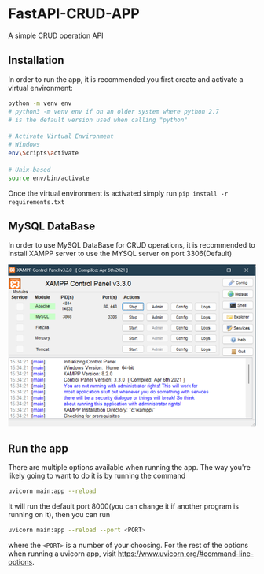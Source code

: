 # FastAPI-CRUD-APP
A simple CRUD operation API

## Installation
In order to run the app, it is recommended you first create and activate a virtual environment:
```bash
python -m venv env
# python3 -m venv env if on an older system where python 2.7
# is the default version used when calling "python"

# Activate Virtual Environment
# Windows
env\Scripts\activate

# Unix-based
source env/bin/activate
```
Once the virtual environment is activated simply run `pip install -r requirements.txt`
## MySQL DataBase
In order to use MySQL DataBase for CRUD operations, it is recommended to install XAMPP server to use the MYSQL server on port 3306(Default)

![alt text](https://github.com/sahith0007/FastAPI-CRUD-APP/blob/main/Screenshot%20(60).png?raw=true)


## Run the app
There are multiple options available when running the app.
The way you're likely going to want to do it is by running the command
```bash
uvicorn main:app --reload
```

It will run the default port 8000(you can change it if another program is running on it), then you can run
```bash
uvicorn main:app --reload --port <PORT>
```
where the `<PORT>` is a number of your choosing.
For the rest of the options when running a uvicorn app, visit https://www.uvicorn.org/#command-line-options.
